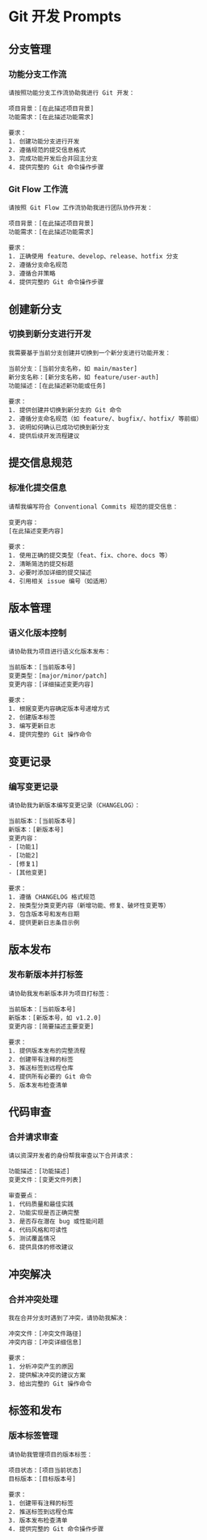 # Git 开发 Prompts

## 分支管理

### 功能分支工作流
```
请按照功能分支工作流协助我进行 Git 开发：

项目背景：[在此描述项目背景]
功能需求：[在此描述功能需求]

要求：
1. 创建功能分支进行开发
2. 遵循规范的提交信息格式
3. 完成功能开发后合并回主分支
4. 提供完整的 Git 命令操作步骤
```

### Git Flow 工作流
```
请按照 Git Flow 工作流协助我进行团队协作开发：

项目背景：[在此描述项目背景]
功能需求：[在此描述功能需求]

要求：
1. 正确使用 feature、develop、release、hotfix 分支
2. 遵循分支命名规范
3. 遵循合并策略
4. 提供完整的 Git 命令操作步骤
```

## 创建新分支

### 切换到新分支进行开发
```
我需要基于当前分支创建并切换到一个新分支进行功能开发：

当前分支：[当前分支名称，如 main/master]
新分支名称：[新分支名称，如 feature/user-auth]
功能描述：[在此描述新功能或任务]

要求：
1. 提供创建并切换到新分支的 Git 命令
2. 遵循分支命名规范（如 feature/、bugfix/、hotfix/ 等前缀）
3. 说明如何确认已成功切换到新分支
4. 提供后续开发流程建议
```

## 提交信息规范

### 标准化提交信息
```
请帮我编写符合 Conventional Commits 规范的提交信息：

变更内容：
[在此描述变更内容]

要求：
1. 使用正确的提交类型（feat、fix、chore、docs 等）
2. 清晰简洁的提交标题
3. 必要时添加详细的提交描述
4. 引用相关 issue 编号（如适用）
```

## 版本管理

### 语义化版本控制
```
请协助我为项目进行语义化版本发布：

当前版本：[当前版本号]
变更类型：[major/minor/patch]
变更内容：[详细描述变更内容]

要求：
1. 根据变更内容确定版本号递增方式
2. 创建版本标签
3. 编写更新日志
4. 提供完整的 Git 操作命令
```

## 变更记录

### 编写变更记录
```
请协助我为新版本编写变更记录（CHANGELOG）：

当前版本：[当前版本号]
新版本：[新版本号]
变更内容：
- [功能1]
- [功能2]
- [修复1]
- [其他变更]

要求：
1. 遵循 CHANGELOG 格式规范
2. 按类型分类变更内容（新增功能、修复、破坏性变更等）
3. 包含版本号和发布日期
4. 提供更新日志条目示例
```

## 版本发布

### 发布新版本并打标签
```
请协助我发布新版本并为项目打标签：

当前版本：[当前版本号]
新版本：[新版本号，如 v1.2.0]
变更内容：[简要描述主要变更]

要求：
1. 提供版本发布的完整流程
2. 创建带有注释的标签
3. 推送标签到远程仓库
4. 提供所有必要的 Git 命令
5. 版本发布检查清单
```

## 代码审查

### 合并请求审查
```
请以资深开发者的身份帮我审查以下合并请求：

功能描述：[功能描述]
变更文件：[变更文件列表]

审查要点：
1. 代码质量和最佳实践
2. 功能实现是否正确完整
3. 是否存在潜在 bug 或性能问题
4. 代码风格和可读性
5. 测试覆盖情况
6. 提供具体的修改建议
```

## 冲突解决

### 合并冲突处理
```
我在合并分支时遇到了冲突，请协助我解决：

冲突文件：[冲突文件路径]
冲突内容：[冲突详细信息]

要求：
1. 分析冲突产生的原因
2. 提供解决冲突的建议方案
3. 给出完整的 Git 操作命令
```

## 标签和发布

### 版本标签管理
```
请协助我管理项目的版本标签：

项目状态：[项目当前状态]
目标版本：[目标版本号]

要求：
1. 创建带有注释的标签
2. 推送标签到远程仓库
3. 版本发布检查清单
4. 提供完整的 Git 命令操作步骤
```